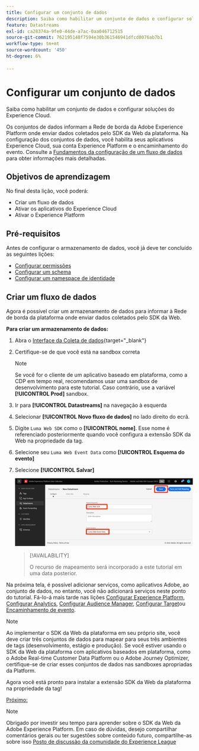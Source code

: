 ```yaml
---
title: Configurar um conjunto de dados
description: Saiba como habilitar um conjunto de dados e configurar soluções do Experience Cloud. Esta lição é parte do tutorial Implementar o Adobe Experience Cloud com o SDK da Web.
feature: Datastreams
exl-id: ca28374a-9fe0-44de-a7ac-0aa046712515
source-git-commit: 762195148f7594e30b361546941dfcd8076ab7b1
workflow-type: tm+mt
source-wordcount: '450'
ht-degree: 6%

---
```


# Configurar um conjunto de dados

Saiba como habilitar um conjunto de dados e configurar soluções do Experience Cloud.

Os conjuntos de dados informam a Rede de borda da Adobe Experience Platform onde enviar dados coletados pelo SDK da Web da plataforma. Na configuração dos conjuntos de dados, você habilita seus aplicativos Experience Cloud, sua conta Experience Platform e o encaminhamento do evento. Consulte a [Fundamentos da configuração de um fluxo de dados](https://experienceleague.adobe.com/docs/experience-platform/edge/fundamentals/datastreams.html?lang=en) para obter informações mais detalhadas.

## Objetivos de aprendizagem

No final desta lição, você poderá:

* Criar um fluxo de dados
* Ativar os aplicativos do Experience Cloud
* Ativar o Experience Platform

## Pré-requisitos

Antes de configurar o armazenamento de dados, você já deve ter concluído as seguintes lições:

* [Configurar permissões](configure-permissions.md)
* [Configurar um schema](configure-schemas.md)
* [Configurar um namespace de identidade](configure-identities.md)

## Criar um fluxo de dados

Agora é possível criar um armazenamento de dados para informar à Rede de borda da plataforma onde enviar dados coletados pelo SDK da Web.

**Para criar um armazenamento de dados:**

1. Abra o [Interface da Coleta de dados](https://launch.adobe.com/){target=&quot;_blank&quot;}
1. Certifique-se de que você está na sandbox correta

   >[!NOTE]
   >
   >Se você for o cliente de um aplicativo baseado em plataforma, como a CDP em tempo real, recomendamos usar uma sandbox de desenvolvimento para este tutorial. Caso contrário, use a variável **[!UICONTROL Prod]** sandbox.

1. Ir para **[!UICONTROL Datastreams]** na navegação à esquerda
1. Selecionar **[!UICONTROL Novo fluxo de dados]** no lado direito do ecrã.
1. Digite `Luma Web SDK` como o **[!UICONTROL nome]**. Esse nome é referenciado posteriormente quando você configura a extensão SDK da Web na propriedade da tag.
1. Selecione seu `Luma Web Event Data` como **[!UICONTROL Esquema do evento]**
1. Selecione **[!UICONTROL Salvar]**

   ![Criar o armazenamento de dados](assets/datastream-create-datastream.png)

   >[!AVAILABILITY]
   >
   >O recurso de mapeamento será incorporado a este tutorial em uma data posterior.




Na próxima tela, é possível adicionar serviços, como aplicativos Adobe, ao conjunto de dados, no entanto, você não adicionará serviços neste ponto do tutorial. Fá-lo-á mais tarde nas lições [Configurar Experience Platform](setup-experience-platform.md), [Configurar Analytics](setup-analytics.md), [Configurar Audience Manager](setup-audience-manager.md), [Configurar Target](setup-target.md)ou [Encaminhamento de evento](setup-event-forwarding.md).

>[!NOTE]
>
>Ao implementar o SDK da Web da plataforma em seu próprio site, você deve criar três conjuntos de dados para mapear para seus três ambientes de tags (desenvolvimento, estágio e produção). Se você estiver usando o SDK da Web da plataforma com aplicativos baseados em plataforma, como o Adobe Real-time Customer Data Platform ou o Adobe Journey Optimizer, certifique-se de criar esses conjuntos de dados nas sandboxes apropriadas da Platform.

Agora você está pronto para instalar a extensão SDK da Web da plataforma na propriedade da tag!

[Próximo: ](install-web-sdk.md)

>[!NOTE]
>
>Obrigado por investir seu tempo para aprender sobre o SDK da Web da Adobe Experience Platform. Em caso de dúvidas, desejo compartilhar comentários gerais ou ter sugestões sobre conteúdo futuro, compartilhe-as sobre isso [Posto de discussão da comunidade do Experience League](https://experienceleaguecommunities.adobe.com/t5/adobe-experience-platform-launch/tutorial-discussion-implement-adobe-experience-cloud-with-web/td-p/444996)
